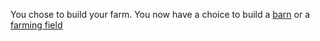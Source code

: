 You chose to build your farm. You now have a choice to build a [barn](barn.md) or a [farming field](farming-field.md)